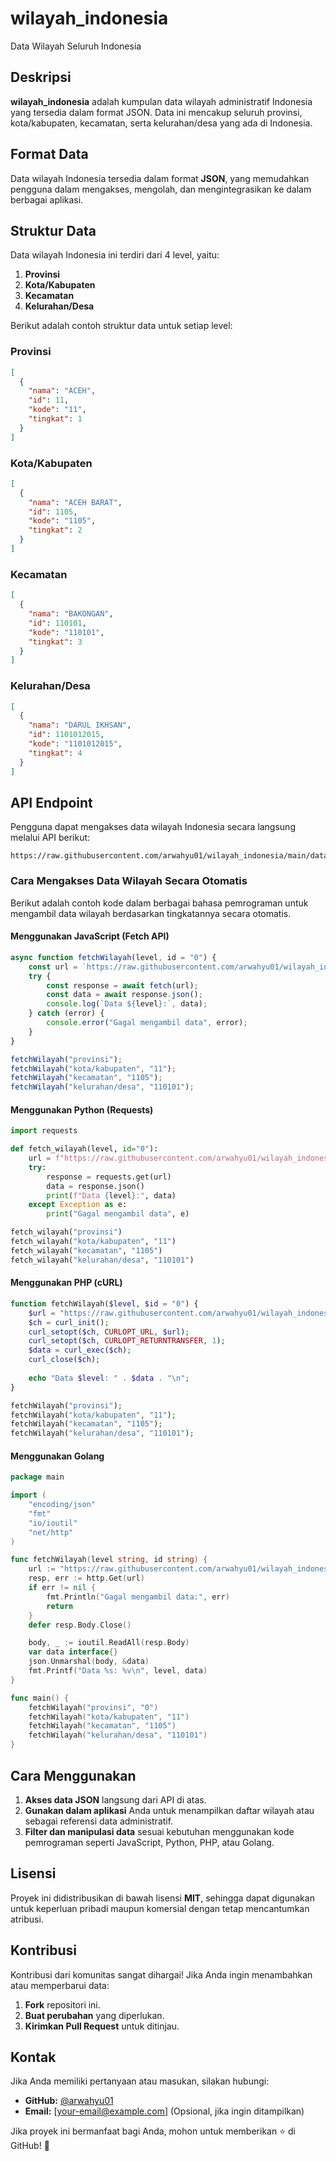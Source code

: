 # wilayah_indonesia

Data Wilayah Seluruh Indonesia

## Deskripsi

**wilayah_indonesia** adalah kumpulan data wilayah administratif Indonesia yang tersedia dalam format JSON. Data ini mencakup seluruh provinsi, kota/kabupaten, kecamatan, serta kelurahan/desa yang ada di Indonesia.

## Format Data

Data wilayah Indonesia tersedia dalam format **JSON**, yang memudahkan pengguna dalam mengakses, mengolah, dan mengintegrasikan ke dalam berbagai aplikasi.

## Struktur Data

Data wilayah Indonesia ini terdiri dari 4 level, yaitu:

1. **Provinsi**
2. **Kota/Kabupaten**
3. **Kecamatan**
4. **Kelurahan/Desa**

Berikut adalah contoh struktur data untuk setiap level:

### Provinsi

```json
[
  {
    "nama": "ACEH",
    "id": 11,
    "kode": "11",
    "tingkat": 1
  }
]
```

### Kota/Kabupaten

```json
[
  {
    "nama": "ACEH BARAT",
    "id": 1105,
    "kode": "1105",
    "tingkat": 2
  }
]
```

### Kecamatan

```json
[
  {
    "nama": "BAKONGAN",
    "id": 110101,
    "kode": "110101",
    "tingkat": 3
  }
]
```

### Kelurahan/Desa

```json
[
  {
    "nama": "DARUL IKHSAN",
    "id": 1101012015,
    "kode": "1101012015",
    "tingkat": 4
  }
]
```

## API Endpoint

Pengguna dapat mengakses data wilayah Indonesia secara langsung melalui API berikut:

```
https://raw.githubusercontent.com/arwahyu01/wilayah_indonesia/main/data/
```

### Cara Mengakses Data Wilayah Secara Otomatis

Berikut adalah contoh kode dalam berbagai bahasa pemrograman untuk mengambil data wilayah berdasarkan tingkatannya secara otomatis.

#### Menggunakan JavaScript (Fetch API)
```js
async function fetchWilayah(level, id = "0") {
    const url = `https://raw.githubusercontent.com/arwahyu01/wilayah_indonesia/main/data/${id}.json`;
    try {
        const response = await fetch(url);
        const data = await response.json();
        console.log(`Data ${level}:`, data);
    } catch (error) {
        console.error("Gagal mengambil data", error);
    }
}

fetchWilayah("provinsi");
fetchWilayah("kota/kabupaten", "11");
fetchWilayah("kecamatan", "1105");
fetchWilayah("kelurahan/desa", "110101");
```

#### Menggunakan Python (Requests)
```python
import requests

def fetch_wilayah(level, id="0"):
    url = f"https://raw.githubusercontent.com/arwahyu01/wilayah_indonesia/main/data/{id}.json"
    try:
        response = requests.get(url)
        data = response.json()
        print(f"Data {level}:", data)
    except Exception as e:
        print("Gagal mengambil data", e)

fetch_wilayah("provinsi")
fetch_wilayah("kota/kabupaten", "11")
fetch_wilayah("kecamatan", "1105")
fetch_wilayah("kelurahan/desa", "110101")
```

#### Menggunakan PHP (cURL)
```php
function fetchWilayah($level, $id = "0") {
    $url = "https://raw.githubusercontent.com/arwahyu01/wilayah_indonesia/main/data/" . $id . ".json";
    $ch = curl_init();
    curl_setopt($ch, CURLOPT_URL, $url);
    curl_setopt($ch, CURLOPT_RETURNTRANSFER, 1);
    $data = curl_exec($ch);
    curl_close($ch);
    
    echo "Data $level: " . $data . "\n";
}

fetchWilayah("provinsi");
fetchWilayah("kota/kabupaten", "11");
fetchWilayah("kecamatan", "1105");
fetchWilayah("kelurahan/desa", "110101");
```

#### Menggunakan Golang
```go
package main

import (
    "encoding/json"
    "fmt"
    "io/ioutil"
    "net/http"
)

func fetchWilayah(level string, id string) {
    url := "https://raw.githubusercontent.com/arwahyu01/wilayah_indonesia/main/data/" + id + ".json"
    resp, err := http.Get(url)
    if err != nil {
        fmt.Println("Gagal mengambil data:", err)
        return
    }
    defer resp.Body.Close()

    body, _ := ioutil.ReadAll(resp.Body)
    var data interface{}
    json.Unmarshal(body, &data)
    fmt.Printf("Data %s: %v\n", level, data)
}

func main() {
    fetchWilayah("provinsi", "0")
    fetchWilayah("kota/kabupaten", "11")
    fetchWilayah("kecamatan", "1105")
    fetchWilayah("kelurahan/desa", "110101")
}
```

## Cara Menggunakan

1. **Akses data JSON** langsung dari API di atas.
2. **Gunakan dalam aplikasi** Anda untuk menampilkan daftar wilayah atau sebagai referensi data administratif.
3. **Filter dan manipulasi data** sesuai kebutuhan menggunakan kode pemrograman seperti JavaScript, Python, PHP, atau Golang.

## Lisensi

Proyek ini didistribusikan di bawah lisensi **MIT**, sehingga dapat digunakan untuk keperluan pribadi maupun komersial dengan tetap mencantumkan atribusi.

## Kontribusi

Kontribusi dari komunitas sangat dihargai! Jika Anda ingin menambahkan atau memperbarui data:

1. **Fork** repositori ini.
2. **Buat perubahan** yang diperlukan.
3. **Kirimkan Pull Request** untuk ditinjau.

## Kontak

Jika Anda memiliki pertanyaan atau masukan, silakan hubungi:

- **GitHub:** [@arwahyu01](https://github.com/arwahyu01)
- **Email:** [your-email@example.com] (Opsional, jika ingin ditampilkan)

Jika proyek ini bermanfaat bagi Anda, mohon untuk memberikan ⭐ di GitHub! 🚀

